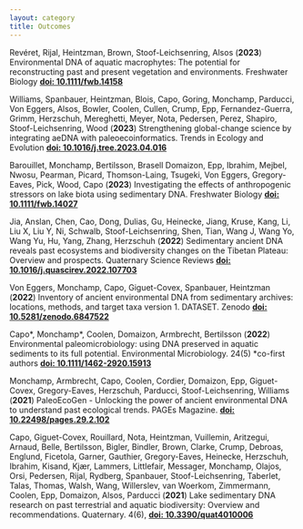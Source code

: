 ```yaml
---
layout: category
title: Outcomes
---
```


<div class="intro">

<p>Revéret, Rijal, Heintzman, Brown, Stoof-Leichsenring, Alsos (<b>2023</b>) Environmental DNA of aquatic macrophytes: The potential for reconstructing past and present vegetation and environments. Freshwater Biology <a href="https://onlinelibrary.wiley.com/doi/10.1111/fwb.14158" target="_blank"><b>doi: 10.1111/fwb.14158</b></a></p>

<p>Williams, Spanbauer, Heintzman, Blois, Capo, Goring, Monchamp, Parducci, Von Eggers, Alsos, Bowler, Coolen, Cullen, Crump, Epp, Fernandez-Guerra, Grimm, Herzschuh, Mereghetti, Meyer, Nota, Pedersen, Perez, Shapiro, Stoof-Leichsenring, Wood (<b>2023</b>) Strengthening global-change science by integrating aeDNA with paleoecoinformatics. Trends in Ecology and Evolution <a href="https://doi.org/10.1016/j.tree.2023.04.016" target="_blank"><b>doi: 10.1016/j.tree.2023.04.016</b></a></p>
  
<p>Barouillet, Monchamp, Bertilsson, Brasell Domaizon, Epp, Ibrahim, Mejbel, Nwosu, Pearman, Picard, Thomson-Laing, Tsugeki, Von Eggers, Gregory-Eaves, Pick, Wood, Capo (<b>2023</b>) Investigating the effects of anthropogenic stressors on lake biota using sedimentary DNA. Freshwater Biology <a href="https://doi.org/10.1111/fwb.14027" target="_blank"><b>doi: 10.1111/fwb.14027</b></a></p>

<p>Jia, Anslan, Chen, Cao, Dong, Dulias, Gu, Heinecke, Jiang, Kruse, Kang, Li, Liu X, Liu Y, Ni, Schwalb, Stoof-Leichsenring, Shen, Tian, Wang J, Wang Yo, Wang Yu, Hu, Yang, Zhang, Herzschuh (<b>2022</b>) Sedimentary ancient DNA reveals past ecosystems and biodiversity changes on the Tibetan Plateau: Overview and prospects. Quaternary Science Reviews <a href="https://doi.org/10.1016/j.quascirev.2022.107703" target="_blank"><b>doi: 10.1016/j.quascirev.2022.107703</b></a></p>
  
<p>Von Eggers, Monchamp, Capo, Giguet-Covex, Spanbauer, Heintzman (<b>2022</b>) Inventory of ancient environmental DNA from sedimentary archives: locations, methods, and target taxa version 1. DATASET. Zenodo <a href="https://doi.org/10.5281/zenodo.6847522" target="_blank"><b>doi: 10.5281/zenodo.6847522</b></a></p>
  
<p>Capo*, Monchamp*, Coolen, Domaizon, Armbrecht, Bertilsson (<b>2022</b>) Environmental paleomicrobiology: using DNA preserved in aquatic sediments to its full potential. Environmental Microbiology. 24(5) *co-first authors <a href="https://sfamjournals.onlinelibrary.wiley.com/doi/10.1111/1462-2920.15913" target="_blank"><b>doi: 10.1111/1462-2920.15913</b></a> </p>
  
<p>Monchamp, Armbrecht, Capo, Coolen, Cordier, Domaizon, Epp, Giguet-Covex, Gregory-Eaves, Herzschuh, Parducci, Stoof-Leichsenring, Williams (<b>2021</b>) PaleoEcoGen - Unlocking the power of ancient environmental DNA to understand past ecological trends. PAGEs Magazine. <a href="https://pastglobalchanges.org/publications/pages-magazines/pages-magazine/128666" target="_blank"><b>doi: 10.22498/pages.29.2.102</b></a>  </p>

<p>Capo, Giguet-Covex, Rouillard, Nota, Heintzman, Vuillemin, Aritzegui, Arnaud, Belle, Bertilsson, Bigler, Bindler, Brown, Clarke, Crump, Debroas, Englund, Ficetola, Garner, Gauthier, Gregory-Eaves, Heinecke, Herzschuh, Ibrahim, Kisand, Kjær, Lammers, Littlefair, Messager, Monchamp, Olajos, Orsi, Pedersen, Rijal, Rydberg, Spanbauer, Stoof-Leichsenring, Taberlet, Talas, Thomas, Walsh, Wang, Willerslev, van Woerkom, Zimmermann, Coolen, Epp, Domaizon, Alsos, Parducci (<b>2021</b>) Lake sedimentary DNA research on past terrestrial and aquatic biodiversity: Overview and recommendations. Quaternary. 4(6), <a href="https://www.mdpi.com/2571-550X/4/1/6" target="_blank"><b>doi: 10.3390/quat4010006</b></a></p>
</div>
